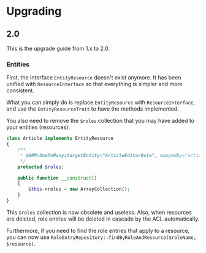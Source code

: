# Upgrading

## 2.0

This is the upgrade guide from 1.x to 2.0.

### Entities

First, the interface `EntityResource` doesn't exist anymore. It has been unified with `ResourceInterface`
so that everything is simpler and more consistent.

What you can simply do is replace `EntityResource` with `ResourceInterface`, and use the
`EntityResourceTrait` to have the methods implemented.

You also need to remove the `$roles` collection that you may have added to your entities (resources):

```php
class Article implements EntityResource
{
    /**
     * @ORM\OneToMany(targetEntity="ArticleEditorRole", mappedBy="article", cascade={"remove"})
     */
    protected $roles;

    public function __construct()
    {
        $this->roles = new ArrayCollection();
    }
}
```

This `$roles` collection is now obsolete and useless. Also, when resources are deleted, role entries will
be deleted in cascade by the ACL automatically.

Furthermore, if you need to find the role entries that apply to a resource, you can now use
`RoleEntryRepository::findByRoleAndResource($roleName, $resource)`.
